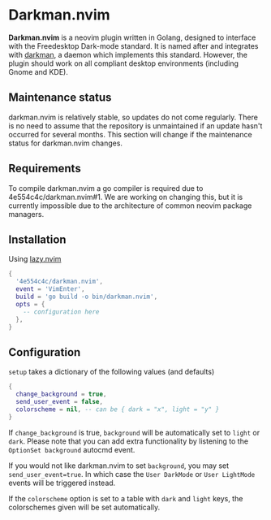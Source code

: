 # Darkman.nvim

**Darkman.nvim** is a neovim plugin written in Golang, designed to interface
with the Freedesktop Dark-mode standard. It is named after and integrates with
[darkman](https://darkman.whynothugo.nl/), a daemon which implements this
standard. However, the plugin should work on all compliant desktop environments
(including Gnome and KDE).


## Maintenance status

darkman.nvim is relatively stable, so updates do not come regularly. There is no
need to assume that the repository is unmaintained if an update hasn't occurred
for several months. This section will change if the maintenance status for
darkman.nvim changes.

## Requirements

To compile darkman.nvim a go compiler is required due to
4e554c4c/darkman.nvim#1. We are working on changing this, but it is currently
impossible due to the architecture of common neovim package managers.

## Installation

Using [lazy.nvim](https://github.com/folke/lazy.nvim)
```lua
{
  '4e554c4c/darkman.nvim',
  event = 'VimEnter',
  build = 'go build -o bin/darkman.nvim',
  opts = {
    -- configuration here
  },
}
```


## Configuration

`setup` takes a dictionary of the following values (and defaults)
```lua
{
  change_background = true,
  send_user_event = false,
  colorscheme = nil, -- can be { dark = "x", light = "y" }
}
```

If `change_background` is true, `background` will be automatically set to
`light` or `dark`.
Please note that you can add extra functionality by listening to the `OptionSet
background` autocmd event.

If you would not like darkman.nvim to set `background`, you may set
`send_user_event=true`. In which case the `User DarkMode` or `User LightMode`
events will be triggered instead.

If the `colorscheme` option is set to a table with `dark` and `light` keys, the
colorschemes given will be set automatically.
